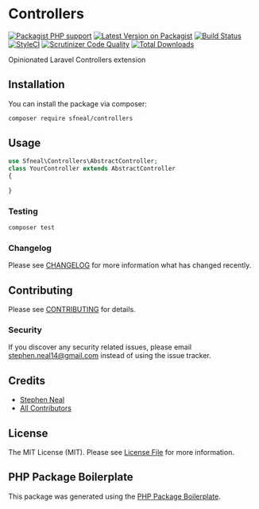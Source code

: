 # Controllers

[![Packagist PHP support](https://img.shields.io/packagist/php-v/sfneal/controllers)](https://packagist.org/packages/sfneal/controllers)
[![Latest Version on Packagist](https://img.shields.io/packagist/v/sfneal/controllers.svg?style=flat-square)](https://packagist.org/packages/sfneal/controllers)
[![Build Status](https://travis-ci.com/sfneal/controllers.svg?branch=master&style=flat-square)](https://travis-ci.com/sfneal/controllers)
[![StyleCI](https://github.styleci.io/repos/289315211/shield?branch=master)](https://github.styleci.io/repos/289315211?branch=master)
[![Scrutinizer Code Quality](https://scrutinizer-ci.com/g/sfneal/controllers/badges/quality-score.png?b=master)](https://scrutinizer-ci.com/g/sfneal/controllers/?branch=master)
[![Total Downloads](https://img.shields.io/packagist/dt/sfneal/controllers.svg?style=flat-square)](https://packagist.org/packages/sfneal/controllers)

Opinionated Laravel Controllers extension

## Installation

You can install the package via composer:

```bash
composer require sfneal/controllers
```

## Usage

``` php
use Sfneal\Controllers\AbstractController;
class YourController extends AbstractController
{
    
}
```

### Testing

``` bash
composer test
```

### Changelog

Please see [CHANGELOG](CHANGELOG.md) for more information what has changed recently.

## Contributing

Please see [CONTRIBUTING](CONTRIBUTING.md) for details.

### Security

If you discover any security related issues, please email stephen.neal14@gmail.com instead of using the issue tracker.

## Credits

- [Stephen Neal](https://github.com/sfneal)
- [All Contributors](../../contributors)

## License

The MIT License (MIT). Please see [License File](LICENSE.md) for more information.

## PHP Package Boilerplate

This package was generated using the [PHP Package Boilerplate](https://laravelpackageboilerplate.com).
